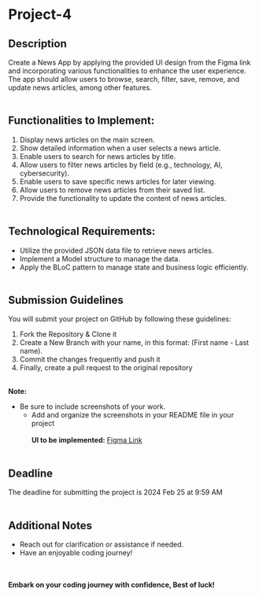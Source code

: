# Project-4

## Description

Create a News App by applying the provided UI design from the Figma link and incorporating various functionalities to enhance the user experience. The app should allow users to browse, search, filter, save, remove, and update news articles, among other features.
<br></br>

## Functionalities to Implement:
1. Display news articles on the main screen.
2. Show detailed information when a user selects a news article.
3. Enable users to search for news articles by title.
4. Allow users to filter news articles by field (e.g., technology, AI, cybersecurity).
5. Enable users to save specific news articles for later viewing.
6. Allow users to remove news articles from their saved list.
7. Provide the functionality to update the content of news articles.
<br></br>

## Technological Requirements:
- Utilize the provided JSON data file to retrieve news articles.
- Implement a Model structure to manage the data.
- Apply the BLoC pattern to manage state and business logic efficiently.
<br></br>

## Submission Guidelines
You will submit your project on GitHub by following these guidelines:

1. Fork the Repository & Clone it
2. Create a New Branch with your name, in this format: (First name - Last name).
3. Commit the changes frequently and push it
4. Finally, create a pull request to the original repository
<br></br>

**Note:** 
- Be sure to include screenshots of your work.
    - Add and organize the screenshots in your README file in your project
<br></br>
**UI to be implemented:**  [Figma Link](https://www.figma.com/file/R854MgoP1kYI6T1k3QO6ja/News-Feed-App-%E2%80%93-UI-Design-(Community)?type=design&node-id=1-2&mode=design&t=uWvtFdHriFePdzvO-0)
<br></br>

## Deadline 
The deadline for submitting the project is 2024 Feb 25 at 9:59 AM
<br></br>
## Additional Notes
- Reach out for clarification or assistance if needed.
- Have an enjoyable coding journey!

<br></br>
**Embark on your coding journey with confidence, Best of luck!**

